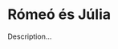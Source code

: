 <!-- ======================================================================
--- Search engine
title:          Rómeó és Júlia
keywords:       Rómeó, Júlia, Shakespeare, tragédia
description:    William Shakespeare: Rómeó és Júlia.
--- Menu system
order:          90
text:           Rómeó és Júlia
hidden:         false
umbel:          false
--- Page properties
id:             /tragedies/romeo-and-juliet
document:       
layout:         layout-2-left
$-left:         play-list
======================================================================= -->

# Rómeó és Júlia

Description...
